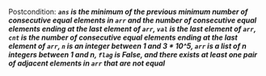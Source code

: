 Postcondition: ***`ans` is the minimum of the previous minimum number of consecutive equal elements in `arr` and the number of consecutive equal elements ending at the last element of `arr`, `val` is the last element of `arr`, `cnt` is the number of consecutive equal elements ending at the last element of `arr`, `n` is an integer between 1 and 3 * 10^5, `arr` is a list of n integers between 1 and n, `flag` is False, and there exists at least one pair of adjacent elements in `arr` that are not equal***